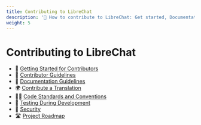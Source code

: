 ```yaml
---
title: Contributing to LibreChat
description: '🙌 How to contribute to LibreChat: Get started, Documentation and code standards, Translate the app into different languages, Test the app during development, Ensure the security of the app, Stay updated with the project roadmap'
weight: 5
---
```


# Contributing to LibreChat

- 🙌 [Getting Started for Contributors](./how_to_contribute.md)
- 🚸 [Contributor Guidelines](https://github.com/danny-avila/LibreChat/blob/main/.github/CONTRIBUTING.md)
- 📝 [Documentation Guidelines](documentation_guidelines.md)
- 🌍 [Contribute a Translation](translation_contribution.md)
- 🧑‍💻 [Code Standards and Conventions](coding_conventions.md)
- 🧪 [Testing During Development](testing.md)
- 🔐 [Security](https://github.com/danny-avila/LibreChat/blob/main/.github/SECURITY.md)
- 🛣️ [Project Roadmap](https://github.com/users/danny-avila/projects/2)
